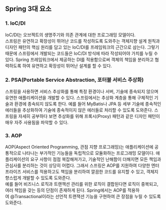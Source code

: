 ## Spring 3대 요소

### 1. IoC/DI
IoC/DI는 오브젝트의 생명주기와 의존 관계에 대한 프로그래밍 모델이다.<br>
스프링은 유연하고 확장성이 뛰어난 코드를 작성하도록 도와주는 객체지향 설계 원칙과 디자인 패턴의 핵심 원리를 담고 있는 IoC/DI를 프레임워크의 근간으로 삼는다. 그렇기 때문에 스프링에서 개발되는 코드들은 IoC/DI 방식에 따라 작성되어야 가치를 누릴 수 있다. Spring 프레임워크에서 제공하는 DI를 적용함으로써 객체의 책임을 분리하고 협력하도록 하여 유연하고 확장성이 뛰어난 설계를 할 수 있다.

### 2. PSA(Portable Service Abstraction, 포터블 서비스 추상화)
스프링을 사용하면 서비스 추상화를 통해 특정 환경이나 서버, 기술에 종속되지 않으며 유연한 애플리케이션을 개발할 수 있다. 스프링에서는 추상화 계층을 통해 구체적인 기술과 환경에 종속되지 않도록 한다. 예를 들어 MyBatis나 JPA 등 세부 기술에 종속적인 에러들을 추상화하여 기술에 종속적이지 않은 에러들로 처리할 수 있도록 도와준다. 스프링을 자세히 공부하다 보면 추상화를 위해 프록시(Proxy) 패턴과 같은 디자인 패턴이 매우 자주 사용됨을 파악할 수 있다.

### 3. AOP
AOP(Aspect Oriented Programming, 관점 지향 프로그래밍)는 애플리케이션에 공통적으로 나타나는 부가적인 기능들을 독립적으로 모듈화하는 프로그래밍 모델이다. 애플리케이션의 요구 사항이 점점 복잡해져가고, 기술적인 난해함이 더해지면 모든 책임과 관심사를 분리하는 것이 상당히 어렵다. 그래서 스프링은 AOP를 지원하여 다양한 엔터프라이즈 서비스를 적용하고도 책임을 분리하여 깔끔한 코드를 유지할 수 있고, 객체지향스럽게 개발할 수 있도록 도와준다.<br>
예를 들어 비즈니스 로직과 트랜잭션 관리를 위한 로직이 결합된다면 로직이 중복되고, 여러 책임을 갖는 등의 단점이 존재하게 된다. Spring에서는 AOP를 적용하여 @Transactional이라는 선언적 트랜잭션 기능을 구현하여 큰 장점을 누릴 수 있도록 도와준다.
